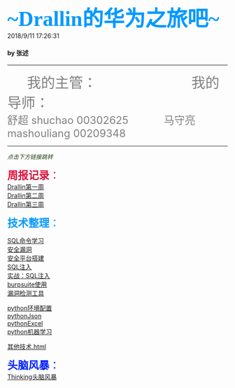 <font color=#0099ff size=8 face="黑体"> **~Drallin的华为之旅吧~** </font>  
2018/9/11 17:26:31   
#### by 张述 ####
----------
<font color=gray size=6>&nbsp;&nbsp;&nbsp;&nbsp;&nbsp;我的主管：  &nbsp;&nbsp;&nbsp;&nbsp;&nbsp;&nbsp;&nbsp;&nbsp;&nbsp;&nbsp;&nbsp;&nbsp;&nbsp;&nbsp;&nbsp;&nbsp;&nbsp;&nbsp;&nbsp;&nbsp;&nbsp;&nbsp; 我的导师：</font>  
<font color=gray size=5>舒超 shuchao 00302625  &nbsp;&nbsp;&nbsp;&nbsp;&nbsp;&nbsp;&nbsp;&nbsp;&nbsp;&nbsp;&nbsp;马守亮 mashouliang 00209348</font>  


----------

<font color=#254111 size=2 face="黑体">*点击下方链接跳转*</font>

<font color=#DC143C size=5 face="黑体">**周报记录**：</font>  
[Drallin第一周](Drallin第一周.html "Drallin第一周")  
[Drallin第二周](Drallin第二周.html "Drallin第二周.html")  
[Drallin第三周](Drallin第三周.html "Drallin第三周.html")  



<font color=#0099ff size=5 face="黑体">**技术整理**：</font>  

[SQL命令学习](SQL命令学习.html "SQL命令学习.html")  
[安全漏洞](安全漏洞.html "安全漏洞.html")  
[安全平台搭建](安全平台搭建.html "安全平台搭建.html")  
[SQL注入](SQL注入.html "SQL注入.html")  
[实战：SQL注入](实战：SQL注入.html "实战：SQL注入.html")  
[burpsuite使用](burpsuite使用.html "burpsuite使用.html")  
[漏洞检测工具](漏洞检测工具.html "漏洞检测工具.html")  


[python环境配置](python环境配置 "python环境配置.html")  
[pythonJson](pythonJson.html "pythonJson.html")  
[pythonExcel](pythonExcel.html "pythonExcel.html")  
[python机器学习](python机器学习.html "python机器学习.html")  

[其他技术.html](其他技术.html "其他技术.html")  


<font color=#0123ff size=5 face="黑体">**头脑风暴**：</font>  
[Thinking头脑风暴](Thinking.html "Thinking.html")  